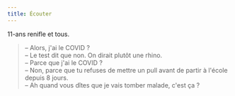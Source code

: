 ```yaml
---
title: Écouter
---
```


11-ans renifle et tous.

> – Alors, j'ai le COVID ?  
> – Le test dit que non. On dirait plutôt une rhino.  
> – Parce que j'ai le COVID ?  
> – Non, parce que tu refuses de mettre un pull avant de partir à l'école depuis 8 jours.  
> – Ah quand vous dîtes que je vais tomber malade, c'est ça ?

